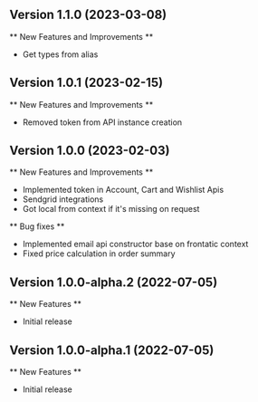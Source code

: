 
## Version 1.1.0 (2023-03-08)

** New Features and Improvements **

- Get types from alias

## Version 1.0.1 (2023-02-15)

** New Features and Improvements **

- Removed token from API instance creation

## Version 1.0.0 (2023-02-03)

** New Features and Improvements **

- Implemented token in Account, Cart and Wishlist Apis
- Sendgrid integrations
- Got local from context if it's missing on request

** Bug fixes **
- Implemented email api constructor base on frontatic context
- Fixed price calculation in order summary

## Version 1.0.0-alpha.2 (2022-07-05)

** New Features **

- Initial release

## Version 1.0.0-alpha.1 (2022-07-05)

** New Features **

- Initial release
